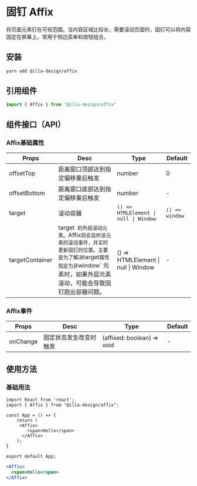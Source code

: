 # 固钉 Affix

将页面元素钉在可视范围。当内容区域比较长，需要滚动页面时，固钉可以将内容固定在屏幕上。常用于侧边菜单和按钮组合。

## 安装

```bash
yarn add @illa-design/affix
```

## 引用组件

```jsx
import { Affix } from "@illa-design/affix"
```

## 组件接口（API）

### Affix基础属性

| Props           | Desc                                                         | Type                                | Default        |
| --------------- | ------------------------------------------------------------ | ----------------------------------- | -------------- |
| offsetTop       | 距离窗口顶部达到指定偏移量后触发                             | number                            | 0            |
| offsetBottom    | 距离窗口底部达到指定偏移量后触发                             | number                            | -            |
| target          | 滚动容器                                                     | `() => HTMLElement \| null \| Window` | `() => window` |
| targetContainer | target` 的外层滚动元素。`Affix` 将会监听该元素的滚动事件，并实时更新固钉的位置。主要是为了解决 `target` 属性指定为非 `window` 元素时，如果外层元素滚动，可能会导致固钉跑出容器问题。 | () => HTMLElement \| null \| Window | -            |

### Affix事件

| Props    | Desc                   | Type                         | Default |
| -------- | ---------------------- | ---------------------------- | ------- |
| onChange | 固定状态发生改变时触发 | (affixed: boolean) => void | -     |

## 使用方法

### 基础用法

```SnackPlayer dependencies=@illa-design/affix
import React from 'react';
import { Affix } from "@illa-design/affix";

const App = () => {
    return (
     <Affix>
        <span>Hello</span>
      </Affix>
    );
}

export default App;

```

```jsx
<Affix>
  <span>Hello</span>
</Affix>
```
